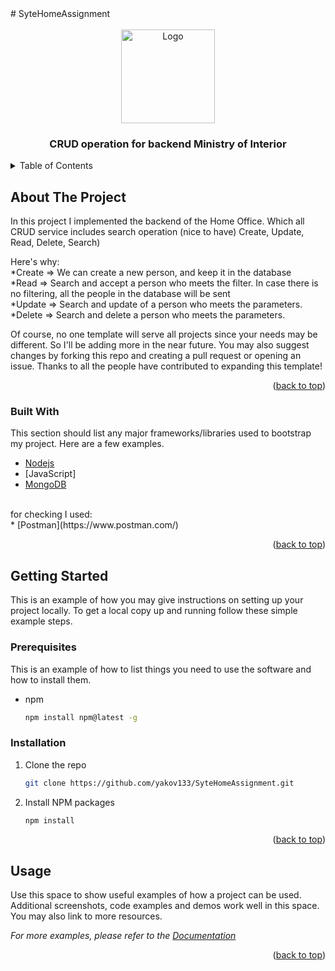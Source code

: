 <div id="top"></div>
# SyteHomeAssignment
<br />






<!-- PROJECT LOGO -->
<br />
<div align="center">
  <a href="https://github.com/othneildrew/Best-README-Template">
    <img src="https://www.gov.il/BlobFolder/news/news-17-03-2020/he/news_2020_03_logo_800_600.jpg" alt="Logo" width="150" height="150">
  </a>

  <h3 align="center">CRUD operation for backend Ministry of Interior</h3>
</div>



<!-- TABLE OF CONTENTS -->
<details>
  <summary>Table of Contents</summary>
  <ol>
    <li>
      <a href="#about-the-project">About The Project</a>
      <ul>
        <li><a href="#built-with">Built With</a></li>
      </ul>
    </li>
    <li>
      <a href="#getting-started">Getting Started</a>
      <ul>
        <li><a href="#prerequisites">Prerequisites</a></li>
        <li><a href="#installation">Installation</a></li>
      </ul>
    </li>
    <li><a href="#usage">Usage</a></li>
  </ol>
</details>



<!-- ABOUT THE PROJECT -->
## About The Project



In this project I implemented the backend of the Home Office.
Which all CRUD service includes search operation (nice to have) Create, Update, Read, Delete, Search)

Here's why:
<br />
*Create => We can create a new person, and keep it in the database 
<br />
*Read => Search and accept a person who meets the filter.
In case there is no filtering, all the people in the database will be sent
<br />
*Update => Search and update of a person who meets the parameters.
<br />
*Delete => Search and delete a person who meets the parameters.

Of course, no one template will serve all projects since your needs may be different. So I'll be adding more in the near future. You may also suggest changes by forking this repo and creating a pull request or opening an issue. Thanks to all the people have contributed to expanding this template!


<p align="right">(<a href="#top">back to top</a>)</p>



### Built With

This section should list any major frameworks/libraries used to bootstrap my project. Here are a few examples.

* [Nodejs](https://nodejs.org/en/)
* [JavaScript]
* [MongoDB](https://www.mongodb.com/)
<br />
for checking I used:
<br />
* [Postman](https://www.postman.com/)

<p align="right">(<a href="#top">back to top</a>)</p>



<!-- GETTING STARTED -->
## Getting Started

This is an example of how you may give instructions on setting up your project locally.
To get a local copy up and running follow these simple example steps.

### Prerequisites

This is an example of how to list things you need to use the software and how to install them.
* npm
  ```sh
  npm install npm@latest -g
  ```

### Installation

1. Clone the repo
   ```sh
   git clone https://github.com/yakov133/SyteHomeAssignment.git
   ```
2. Install NPM packages
   ```sh
   npm install
   ```
<p align="right">(<a href="#top">back to top</a>)</p>



<!-- USAGE EXAMPLES -->
## Usage

Use this space to show useful examples of how a project can be used. Additional screenshots, code examples and demos work well in this space. You may also link to more resources.

_For more examples, please refer to the [Documentation](https://example.com)_

<p align="right">(<a href="#top">back to top</a>)</p>



<!-- ROADMAP -->
